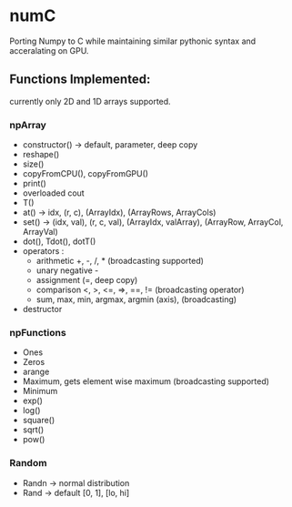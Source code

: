 # numC
Porting Numpy to C while maintaining similar pythonic syntax and acceralating on GPU.


## Functions Implemented:

currently only 2D and 1D arrays supported.

### npArray
* constructor() -> default, parameter, deep copy
* reshape()
* size()
* copyFromCPU(), copyFromGPU()
* print()
* overloaded cout
* T()
* at() -> idx, (r, c), (ArrayIdx), (ArrayRows, ArrayCols)
* set() -> (idx, val), (r, c, val), (ArrayIdx, valArray), (ArrayRow, ArrayCol, ArrayVal)
* dot(), Tdot(), dotT()
* operators :
   - arithmetic +, -, /, * (broadcasting supported)
   - unary negative -
   - assignment (=, deep copy)
   - comparison <, >, <=, =>, ==, != (broadcasting operator)
   - sum, max, min, argmax, argmin (axis), (broadcasting)
* destructor

### npFunctions
* Ones
* Zeros
* arange
* Maximum, gets element wise maximum (broadcasting supported)
* Minimum
* exp()
* log()
* square()
* sqrt()
* pow() 

### Random
* Randn -> normal distribution
* Rand -> default [0, 1], [lo, hi]
 
